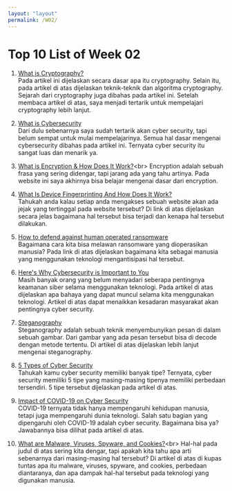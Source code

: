 ```yaml
---
layout: "layout"
permalink: /W02/
---
```


# Top 10 List of Week 02

1. [What is Cryptography?](https://searchsecurity.techtarget.com/definition/cryptography#:~:text=Cryptography%20is%20a%20method%20of,%22%20stands%20for%20%22writing.%22)<br>
Pada artikel ini dijelaskan secara dasar apa itu cryptography. Selain itu, pada artikel di atas dijelaskan teknik-teknik dan algoritma cryptography. Sejarah dari cryptography
juga dibahas pada artikel ini. Setelah membaca artikel di atas, saya menjadi tertarik untuk mempelajari cryptography lebih lanjut.

2. [What is Cybersecurity](https://www.cisco.com/c/en/us/products/security/what-is-cybersecurity.html)<br>
Dari dulu sebenarnya saya sudah tertarik akan cyber security, tapi belum sempat untuk mulai mempelajarinya. Semua hal dasar mengenai cybersecurity dibahas pada artikel ini.
Ternyata cyber security itu sangat luas dan menarik ya.

3. [What is Encryption & How Does It Work?](https://medium.com/searchencrypt/what-is-encryption-how-does-it-work-e8f20e340537#:~:text=Encryption%20is%20a%20process%20that,%2C%20or%20decrypt%2C%20the%20information.)<br>
Encryption adalah sebuah frasa yang sering didengar, tapi jarang ada yang tahu artinya. Pada website ini saya akhirnya bisa belajar mengenai dasar dari encryption.

4. [What Is Device Fingerprinting And How Does It Work?](https://clearcode.cc/blog/device-fingerprinting/)<br>
Tahukah anda kalau setiap anda mengakses sebuah website akan ada jejak yang tertinggal pada website tersebut? Di link di atas dijelaskan secara jelas bagaimana hal tersebut
bisa terjadi dan kenapa hal tersebut dilakukan.

5. [How to defend against human operated ransomware](https://www.securitymagazine.com/articles/94809-how-to-defend-against-human-operated-ransomware)<br>
Bagaimana cara kita bisa melawan ransomware yang dioperasikan manusia? Pada link di atas dijelaskan bagaimana kita sebagai manusia yang menggunakan teknologi mengantisipasi
hal tersebut.

6. [Here's Why Cybersecurity is Important to You](https://www.simplilearn.com/cybersecurity-and-you-article)<br>
Masih banyak orang yang belum menyadari seberapa pentingnya keamanan siber selama menggunakan teknologi. Pada artikel di atas dijelaskan apa bahaya yang dapat muncul selama
kita menggunakan teknologi. Artikel di atas dapat menaikkan kesadaran masyarakat akan pentingnya cyber security.

7. [Steganography](https://searchsecurity.techtarget.com/definition/steganography#:~:text=Steganography%20is%20the%20technique%20of,for%20hiding%20or%20protecting%20data)<br>
Steganography adalah sebuah teknik menyembunyikan pesan di dalam sebuah gambar. Dari gambar yang ada pesan tersebut bisa di decode dengan metode tertentu. Di artikel di atas
dijelaskan lebih lanjut mengenai steganography.

8. [5 Types of Cyber Security](https://mind-core.com/blogs/cybersecurity/5-types-of-cyber-security/)<br>
Tahukah kamu cyber security memiliki banyak tipe? Ternyata, cyber security memiliki 5 tipe yang masing-masing tipenya memiliki perbedaan tersendiri. 5 tipe tersebut
dijelaskan pada artikel di atas.

9. [Impact of COVID-19 on Cyber Security](https://www2.deloitte.com/ch/en/pages/risk/articles/impact-covid-cybersecurity.html)<br>
COVID-19 ternyata tidak hanya mempengaruhi kehidupan manusia, tetapi juga mempengaruhi dunia teknologi. Salah satu bagian yang dipengaruhi oleh COVID-19 adalah cyber
security. Bagaimana bisa ya? Jawabannya bisa dilihat pada artikel di atas.

10. [What are Malware, Viruses, Spyware, and Cookies?](https://www.websecurity.digicert.com/security-topics/what-are-malware-viruses-spyware-and-cookies-and-what-differentiates-them#:~:text=%22Malware%22%20is%20short%20for%20malicious,a%20virus%2C%20worm%20or%20Trojan.)<br>
Hal-hal pada judul di atas sering kita dengar, tapi apakah kita tahu apa arti sebenarnya dari masing-masing hal tersebut? Di artikel di atas di kupas tuntas apa itu malware,
viruses, spyware, and cookies, perbedaan diantaranya, dan apa dampak hal-hal tersebut pada teknologi yang digunakan manusia.
